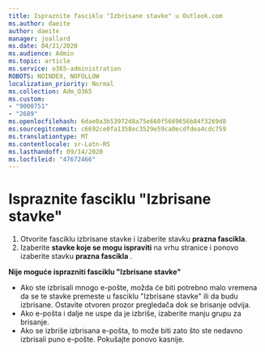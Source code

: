 ```yaml
---
title: Ispraznite fasciklu "Izbrisane stavke" u Outlook.com
ms.author: daeite
author: daeite
manager: joallard
ms.date: 04/21/2020
ms.audience: Admin
ms.topic: article
ms.service: o365-administration
ROBOTS: NOINDEX, NOFOLLOW
localization_priority: Normal
ms.collection: Adm_O365
ms.custom:
- "9000751"
- "2689"
ms.openlocfilehash: 6dae0a3b53972d8a75e660f5669656b84f3269d8
ms.sourcegitcommit: c6692ce0fa1358ec3529e59ca0ecdfdea4cdc759
ms.translationtype: MT
ms.contentlocale: sr-Latn-RS
ms.lasthandoff: 09/14/2020
ms.locfileid: "47672466"
---
```

# <a name="empty-the-deleted-items-folder"></a>Ispraznite fasciklu "Izbrisane stavke"

1. Otvorite fasciklu izbrisane stavke i izaberite stavku **prazna fascikla**.
2. Izaberite **stavke koje se mogu ispraviti** na vrhu stranice i ponovo izaberite stavku **prazna fascikla** .

**Nije moguće isprazniti fasciklu "Izbrisane stavke"**

- Ako ste izbrisali mnogo e-pošte, možda će biti potrebno malo vremena da se te stavke premeste u fasciklu "Izbrisane stavke" ili da budu izbrisane. Ostavite otvoren prozor pregledača dok se brisanje odvija.
- Ako e-pošta i dalje ne uspe da je izbriše, izaberite manju grupu za brisanje.
- Ako se izbriše izbrisana e-pošta, to može biti zato što ste nedavno izbrisali puno e-pošte. Pokušajte ponovo kasnije.